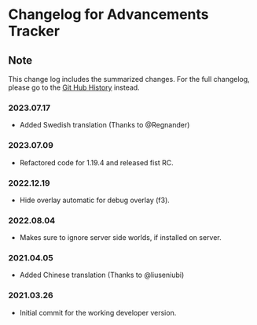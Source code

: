 # Changelog for Advancements Tracker

## Note

This change log includes the summarized changes.
For the full changelog, please go to the [Git Hub History][history] instead.

### 2023.07.17

- Added Swedish translation (Thanks to @Regnander)

### 2023.07.09

- Refactored code for 1.19.4 and released fist RC.

### 2022.12.19

- Hide overlay automatic for debug overlay (f3).

### 2022.08.04

- Makes sure to ignore server side worlds, if installed on server.

### 2021.04.05

- Added Chinese translation (Thanks to @liuseniubi)

### 2021.03.26

- Initial commit for the working developer version.

[history]: https://github.com/MarkusBordihn/BOs-Advancements-Tracker/commits/
